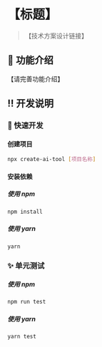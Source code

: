 # 【标题】

> 【技术方案设计链接】

## 🌈 功能介绍

【请完善功能介绍】

## ‼️ 开发说明

### 🔨 快速开发

#### 创建项目

```bash
npx create-ai-tool [项目名称]
```

#### 安装依赖

##### 使用 npm

```bash
npm install
```

##### 使用 yarn

```bash
yarn
```

### ✨ 单元测试

##### 使用 npm

```bash
npm run test
```

##### 使用 yarn

```bash
yarn test
```

